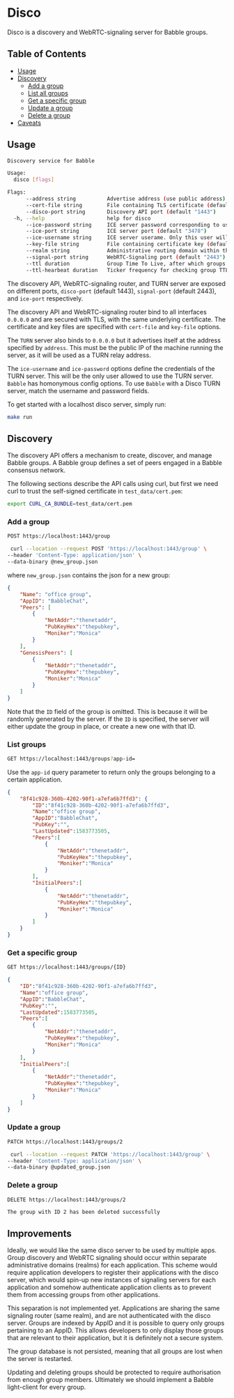 # Disco

Disco is a discovery and WebRTC-signaling server for Babble groups.

## Table of Contents
 * [Usage](#usage)
 * [Discovery](#discovery)
	+ [Add a group](#add-a-group)
	+ [List all groups](#list-all-groups)
	+ [Get a specific group](#get-a-specific-group)
	+ [Update a group](#update-a-group)
	+ [Delete a group](#delete-a-group)
 * [Caveats](#caveats)

## Usage

```bash
Discovery service for Babble

Usage:
  disco [flags]

Flags:
      --address string          Advertise address (use public address) (default "0.0.0.0")
      --cert-file string        File containing TLS certificate (default "cert.pem")
      --disco-port string       Discovery API port (default "1443")
  -h, --help                    help for disco
      --ice-password string     ICE server password corresponding to username (default "test")
      --ice-port string         ICE server port (default "3478")
      --ice-username string     ICE server userame. Only this user will be allowed to use the ICE server (default "test")
      --key-file string         File containing certificate key (default "key.pem")
      --realm string            Administrative routing domain within the WebRTC signaling (default "main")
      --signal-port string      WebRTC-Signaling port (default "2443")
      --ttl duration            Group Time To Live, after which groups will be deleted (default 5m0s)
      --ttl-hearbeat duration   Ticker frequency for checking group TTL (default 1m0s)
```

The discovery API, WebRTC-signaling router, and TURN server are exposed on 
different ports, `disco-port` (default 1443), `signal-port` (default 2443), and
`ice-port` respectively. 

The discovery API and WebRTC-signaling router bind to all interfaces `0.0.0.0`
and are secured with TLS, with the same underlying certificate. The certificate 
and key files are specified with `cert-file` and `key-file` options.

The `TURN` server also binds to `0.0.0.0` but it advertises itself at the 
address specified by `address`. This must be the public IP of the machine 
running the server, as it will be used as a TURN relay address.

The `ice-username` and `ice-password` options define the credentials of the TURN
server. This will be the only user allowed to use the TURN server. `Babble` has 
homonymous config options. To use `Babble` with a Disco TURN server, match the
username and password fields.  

To get started with a localhost disco server, simply run:

```bash
make run
```

## Discovery

The discovery API offers a mechanism to create, discover, and manage Babble
groups. A Babble group defines a set of peers engaged in a Babble consensus
network.

The following sections describe the API calls using curl, but first we need curl
to trust the self-signed certificate in `test_data/cert.pem`:

```bash
export CURL_CA_BUNDLE=test_data/cert.pem
```

### Add a group

```bash
POST https://localhost:1443/group
```

```bash
 curl --location --request POST 'https://localhost:1443/group' \
--header 'Content-Type: application/json' \
--data-binary @new_group.json
```

where `new_group.json` contains the json for a new group:

```json
{
	"Name": "office group",
	"AppID": "BabbleChat",
	"Peers": [ 
		{
			"NetAddr":"thenetaddr",
			"PubKeyHex":"thepubkey",
			"Moniker":"Monica"
		}
	],
	"GenesisPeers": [
		{
			"NetAddr":"thenetaddr",
			"PubKeyHex":"thepubkey",
			"Moniker":"Monica"
		}
	]
}
```

Note that the `ID` field of the group is omitted. This is because it will be
randomly generated by the server. If the `ID` is specified, the server will 
either update the group in place, or create a new one with that ID.

### List groups

```bash
GET https://localhost:1443/groups?app-id=
```

Use the `app-id` query parameter to return only the groups belonging to a 
certain application.

```json
{
	"8f41c928-360b-4202-90f1-a7efa6b7ffd3": {
		"ID":"8f41c928-360b-4202-90f1-a7efa6b7ffd3",
		"Name":"office group",
		"AppID":"BabbleChat",
		"PubKey":"",
		"LastUpdated":1583773505,
		"Peers":[
			{
				"NetAddr":"thenetaddr",
				"PubKeyHex":"thepubkey",
				"Moniker":"Monica"
			}
		],
		"InitialPeers":[
			{
				"NetAddr":"thenetaddr",
				"PubKeyHex":"thepubkey",
				"Moniker":"Monica"
			}
		]
	}
}
```

### Get a specific group

```bash
GET https://localhost:1443/groups/{ID}
```

```json
{
	"ID":"8f41c928-360b-4202-90f1-a7efa6b7ffd3",
	"Name":"office group",
	"AppID":"BabbleChat",
	"PubKey":"",
	"LastUpdated":1583773505,
	"Peers":[
		{
			"NetAddr":"thenetaddr",
			"PubKeyHex":"thepubkey",
			"Moniker":"Monica"
		}
	],
	"InitialPeers":[
		{
			"NetAddr":"thenetaddr",
			"PubKeyHex":"thepubkey",
			"Moniker":"Monica"
		}
	]
}
```

### Update a group

```bash
PATCH https://localhost:1443/groups/2
```

```bash
 curl --location --request PATCH 'https://localhost:1443/group' \
--header 'Content-Type: application/json' \
--data-binary @updated_group.json
```

### Delete a group

```bash
DELETE https://localhost:1443/groups/2
```

```
The group with ID 2 has been deleted successfully
```

## Improvements

Ideally, we would like the same disco server to be used by multiple apps. Group 
discovery and WebRTC signaling should occur within separate administrative 
domains (realms) for each application. This scheme would require application 
developers to register their applications with the disco server, which would 
spin-up new instances of signaling servers for each application and somehow 
authenticate application clients as to prevent them from accessing groups from 
other applications.

This separation is not implemented yet. Applications are sharing the same 
signaling router (same realm), and are not authenticated with the disco server. 
Groups are indexed by AppID and it is possible to query only groups pertaining 
to an AppID. This allows developers to only display those groups that are 
relevant to their application, but it is definitely not a secure system. 

The group database is not persisted, meaning that all groups are lost when the
server is restarted.

Updating and deleting groups should be protected to require authorisation from
enough group members. Ultimately we should implement a Babble light-client for
every group.